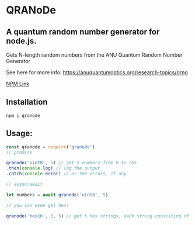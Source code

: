 # QRANoDe

## A quantum random number generator for node.js.
Gets N-length random numbers from the ANU Quantum Random Number Generator

See here for more info: https://anuquantumoptics.org/research-topics/qrng

[NPM Link](https://npmjs.com/package/qranode)


## Installation

`npm i qranode`

## Usage:

```js
const qranode = require('qranode')
// promise

qranode('uint8', 5) // get 5 numbers from 0 to 255
.then(console.log) // log the output
.catch(console.error) // or the errors, if any

// async/await

let numbers = await qranode('uint8', 5)

// you can even get hex!

qranode('hex16', 5, 5) // get 5 hex strings, each string consisting of 5 hex blocks
```
